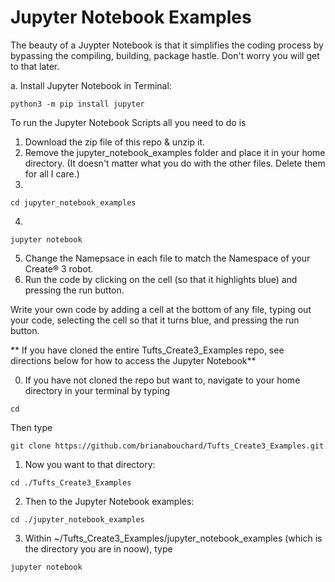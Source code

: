# Jupyter Notebook Examples

The beauty of a Juypter Notebook is that it simplifies the coding process by bypassing the compiling, building, package hastle. Don't worry you will get to that later. 

a. Install Jupyter Notebook in Terminal:
```
python3 -m pip install jupyter
```

To run the Jupyter Notebook Scripts all you need to do is

1. Download the zip file of this repo & unzip it. 
2. Remove the jupyter_notebook_examples folder and place it in your home directory. (It doesn't matter what you do with the other files. Delete them for all I care.)
3. 
```
cd jupyter_notebook_examples
```
4. 
```
jupyter notebook
``` 
5. Change the Namepsace in each file to match the Namespace of your Create® 3 robot.
6. Run the code by clicking on the cell (so that it highlights blue) and pressing the run button. 

Write your own code by adding a cell at the bottom of any file, typing out your code, selecting the cell so that it turns blue, and pressing the run button.


** If you have cloned the entire Tufts_Create3_Examples repo, see directions below for how to access the Jupyter Notebook**

0. If you have not cloned the repo but want to, navigate to your home directory in your terminal by typing
```
cd
```
Then type
```
git clone https://github.com/brianabouchard/Tufts_Create3_Examples.git
```
1. Now you want to that directory: 
```
cd ./Tufts_Create3_Examples
```
2. Then to the Jupyter Notebook examples:
```
cd ./jupyter_notebook_examples
```
3. Within ~/Tufts_Create3_Examples/jupyter_notebook_examples (which is the directory you are in noow), type
```
jupyter notebook
```
